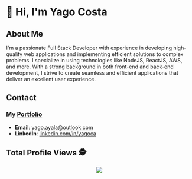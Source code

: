 
# 👋 Hi, I'm Yago Costa

## About Me
I'm a passionate Full Stack Developer with experience in developing high-quality web applications and implementing efficient solutions to complex problems. I specialize in using technologies like NodeJS, ReactJS, AWS, and more. With a strong background in both front-end and back-end development, I strive to create seamless and efficient applications that deliver an excellent user experience.

## Contact
### My [Portfolio](https://portfolio.yago.codes/)
- **Email**: yago.ayala@outlook.com
- **LinkedIn**: [linkedin.com/in/yagoca](http://linkedin.com/in/yagoca/)

 ## Total Profile Views :detective: <br>
 <p align="center"> 
   <img alingn="center" src="https://profile-counter.glitch.me/YagoAyala/count.svg" />
 </p>

